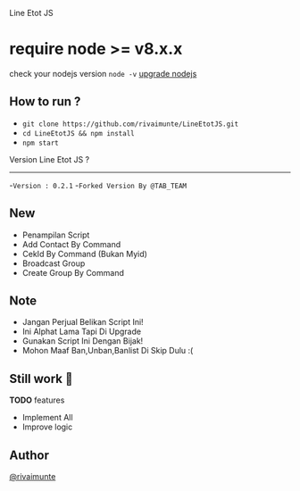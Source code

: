 Line Etot JS

# require node >= v8.x.x
check your nodejs version
`node -v`
[upgrade nodejs](https://google.com/)


How to run ?
------
- `git clone https://github.com/rivaimunte/LineEtotJS.git`
- `cd LineEtotJS && npm install`
- `npm start`

Version Line Etot JS ?
____
-`Version : 0.2.1`
-`Forked Version By @TAB_TEAM`

New
-------
- Penampilan Script
- Add Contact By Command
- CekId By Command (Bukan Myid)
- Broadcast Group
- Create Group By Command

Note
-------
- Jangan Perjual Belikan Script Ini!
- Ini Alphat Lama Tapi Di Upgrade
- Gunakan Script Ini Dengan Bijak!
- Mohon Maaf Ban,Unban,Banlist Di Skip Dulu :(

Still work :construction_worker:
----
**TODO** features
- Implement All 
- Improve logic

Author
------
[@rivaimunte](http://line.me/ti/p/~kobe2k17)
